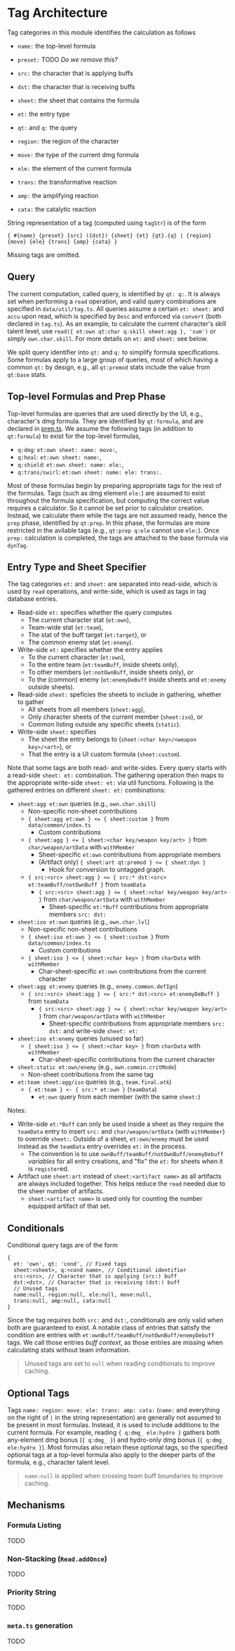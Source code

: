 # Tag Architecture

Tag categories in this module identifies the calculation as follows

- `name:` the top-level formula
- `preset:` TODO _Do we remove this?_
- `src:` the character that is applying buffs
- `dst:` the character that is receiving buffs
- `sheet:` the sheet that contains the formula
- `et:` the entry type
- `qt:` and `q:` the query

- `region:` the region of the character
- `move:` the type of the current dmg formula
- `ele:` the element of the current formula
- `trans:` the transformative reaction
- `amp:` the amplifying reaction
- `cata:` the catalytic reaction

String representation of a tag (computed using `tagStr`) is of the form

```
{ #{name} {preset} {src} ({dst}) {sheet} {et} {qt}.{q} | {region} {move} {ele} {trans} {amp} {cata} }
```

Missing tags are omitted.

## Query

The current computation, called query, is identified by `qt: q:`.
It is always set when performing a `read` operation, and valid query combinations are specified in `data/util/tag.ts`.
All queries assume a certain `et: sheet:` and `accu` upon read, which is specified by `Desc` and enforced via `convert` (both declared in `tag.ts`).
As an example, to calculate the current character's skill talent level, use `read({ et:own qt:char q:skill sheet:agg }, 'sum')` or simply `own.char.skill`.
For more details on `et:` and `sheet:` see below.

We split query identifier into `qt:` and `q:` to simplify formula specifications.
Some formulas apply to a large group of queries, most of which having a common `qt:` by design, e.g.,
all `qt:premod` stats include the value from `qt:base` stats.

## Top-level Formulas and Prep Phase

Top-level formulas are queries that are used directly by the UI, e.g., character's dmg formula.
They are identified by `qt:formula`, and are declared in [prep.ts](../src/data/common/prep.ts).
We assume the following tags (in addition to `qt:formula`) to exist for the top-level formulas,

- `q:dmg`: `et:own sheet: name: move:`,
- `q:heal`: `et:own sheet: name:`,
- `q:shield`: `et:own sheet: name: ele:`,
- `q:trans/swirl`: `et:own sheet: name: ele: trans:`.

Most of these formulas begin by preparing appropriate tags for the rest of the formulas.
Tags (such as dmg element `ele:`) are assumed to exist throughout the formula specification, but computing the correct value requires a calculator.
So it cannot be set prior to calculator creation.
Instead, we calculate them while the tags are not assumed ready, hence the `prep` phase, identified by `qt:prep`.
In this phase, the formulas are more restricted in the avilable tags (e.g., `qt:prep q:ele` cannot use `ele:`).
Once `prep:` calculation is completed, the tags are attached to the base formula via `dynTag`.

## Entry Type and Sheet Specifier

The tag categories `et:` and `sheet:` are separated into read-side, which is used by `read` operations, and write-side, which is used as tags in tag database entries.

- Read-side `et:` specifies whether the query computes
  - The current character stat (`et:own`),
  - Team-wide stat (`et:team`),
  - The stat of the buff target (`et:target`), or
  - The common enemy stat (`et:enemy`).
- Write-side `et:` specifies whether the entry applies
  - To the current character (`et:own`),
  - To the entire team (`et:teamBuff`, inside sheets only),
  - To other members (`et:notOwnBuff`, inside sheets only), or
  - To the (common) enemy (`et:enemyDeBuff` inside sheets and `et:enemy` outside sheets).
- Read-side `sheet:` speficies the sheets to include in gathering, whether to gather
  - All sheets from all members (`sheet:agg`),
  - Only character sheets of the current member (`sheet:iso`), or
  - Common listing outside any specific sheets (`static`).
- Write-side `sheet:` specifies
  - The sheet the entry belongs to (`sheet:<char key>/<weapon key>/<art>`), or
  - That the entry is a UI custom formula (`sheet:custom`).

Note that some tags are both read- and write-sides.
Every query starts with a read-side `sheet: et:` combination.
The gathering operation then maps to the appropriate write-side `sheet: et:` via util functions.
Following is the gathered entries on different `sheet: et:` combinations:

- `sheet:agg et:own` queries (e.g., `own.char.skill`)
  - Non-specific non-sheet contributions
  - `{ sheet:agg et:own } <= { sheet:custom }` from `data/common/index.ts`
    - Custom contributions
  - `{ sheet:agg } <= { sheet:<char key/weapon key/art> }` from `char/weapon/artData` with `withMember`
    - Sheet-specific `et:own` contributions from appropriate members
    - (Artifact only) `{ sheet:art qt:premod } <= { sheet:dyn }`
      - Hook for conversion to untagged graph.
  - `{ src:<src> sheet:agg } <= { src:* dst:<src> et:teamBuff/notOwnBuff }` from `teamData`
    - `{ src:<src> sheet:agg } <= { sheet:<char key/weapon key/art> }` from `char/weapon/artData` with `withMember`
      - Sheet-specific `et:*Buff` contributions from appropriate members `src: dst:`
- `sheet:iso et:own` queries (e.g., `own.char.lvl`)
  - Non-specific non-sheet contributions
  - `{ sheet:iso et:own } <= { sheet:custom }` from `data/common/index.ts`
    - Custom contributions
  - `{ sheet:iso } <= { sheet:<char key> }` from `charData` with `withMember`
    - Char-sheet-specific `et:own` contributions from the current character
- `sheet:agg et:enemy` queries (e.g., `enemy.common.defIgn`)
  - `{ src:<src> sheet:agg } <= { src:* dst:<src> et:enemyDeBuff }` from `teamData`
    - `{ src:<src> sheet:agg } <= { sheet:<char key/weapon key/art> }` from `char/weapon/artData` with `withMember`
      - Sheet-specific contributions from appropriate members `src: dst:` and write-side `sheet: et:`
- `sheet:iso et:enemy` queries (unused so far)
  - `{ sheet:iso } <= { sheet:<char key> }` from `charData` with `withMember`
    - Char-sheet-specific contributions from the current character
- `sheet:static et:own/enemy` (e.g., `own.commin.critMode`)
  - Non-sheet contributions from the same tag
- `et:team sheet:agg/iso` queries (e.g., `team.final.atk`)
  - `{ et:team } <- { src:* et:own }` (`teamData`)
    - `et:own` query from each member (with the same `sheet:`)

Notes:

- Write-side `et:*Buff` can only be used inside a sheet as they require the `teamData` entry to insert `src:` and `char/weapon/artData` (with `withMember`) to override `sheet:`.
  Outside of a sheet, `et:own/enemy` must be used instead as the `teamData` entry overrides `et:` in the process.
  - The convention is to use `ownBuff/teamBuff/notOwnBuff/enemyDebuff` _variables_ for all entry creations, and "fix" the `et:` for sheets when it is `register`ed.
- Artifact use `sheet:art` instead of `sheet:<artifact name>` as all artifacts are always included together.
  This helps reduce the `read` needed due to the sheer number of artifacts.
  - `sheet:<artifact name>` is used only for counting the number equipped artifact of that set.

## Conditionals

Conditional query tags are of the form

```
{
  et: 'own', qt: 'cond', // Fixed tags
  sheet:<sheet>, q:<cond name>, // Conditional identifier
  src:<src>, // Character that is applying (src:) buff
  dst:<dst>, // Character that is receiving (dst:) buff
  // Unused tags
  name:null, region:null, ele:null, move:null,
  trans:null, amp:null, cata:null
}
```

Since the tag requires both `src:` and `dst:`, conditionals are only valid when both are guaranteed to exist.
A notable class of entries that satisfy the condition are entries with `et:ownBuff/teamBuff/notOwnBuff/enemyDebuff` tags.
We call those entries _buff context_, as those entries are missing when calculating stats without team information.

> Unused tags are set to `null` when reading conditionals to improve caching.

## Optional Tags

Tags `name: region: move: ele: trans: amp: cata:` (`name:` and everything on the right of `|` in the string representation) are generally not assumed to be present in most formulas.
Instead, it is used to include additions to the current formula.
For example, reading `{ q:dmg_ ele:hydro }` gathers both any-element dmg bonus (`{ q:dmg_ }`) and hydro-only dmg bonus (`{ q:dmg_ ele:hydro }`).
Most formulas also retain these optional tags, so the specified optional tags at a top-level formula also apply to the deeper parts of the formula, e.g., character talent level.

> `name:null` is applied when crossing team buff boundaries to improve caching.

## Mechanisms

### Formula Listing

TODO

### Non-Stacking (`Read.addOnce`)

TODO

### Priority String

TODO

### `meta.ts` generation

TODO
